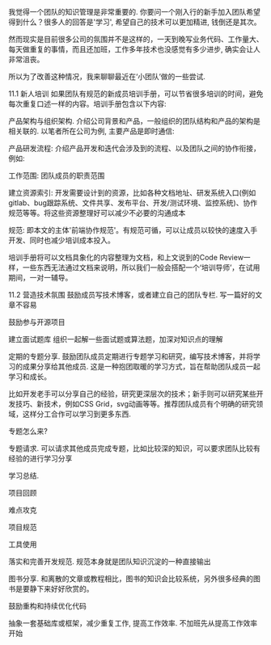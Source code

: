 我觉得一个团队的知识管理是非常重要的. 你要问一个刚入行的新手加入团队希望得到什么？很多人的回答是'学习', 希望自己的技术可以更加精进, 钱倒还是其次。

然而现实是目前很多公司的氛围并不是这样的，一天到晚写业务代码、工作量大、每天做重复的事情，而且还加班，工作多年技术也没感觉有多少进步, 确实会让人非常沮丧。

所以为了改善这种情况，我来聊聊最近在‘小团队’做的一些尝试.

11.1 新人培训
如果团队有规范的新成员培训手册，可以节省很多培训的时间，避免每次重复口述一样的内容。培训手册包含以下内容:

产品架构与组织架构. 介绍公司背景和产品，一般组织的团队结构和产品的架构是相关联的. 以笔者所在公司为例, 主要产品是即时通信:




产品研发流程: 介绍产品开发和迭代会涉及到的流程、以及团队之间的协作衔接，例如:




工作范围: 团队成员的职责范围

建立资源索引: 开发需要设计到的资源，比如各种文档地址、研发系统入口(例如gitlab、bug跟踪系统、文件共享、发布平台、开发/测试环境、监控系统)、协作规范等等。将这些资源整理好可以减少不必要的沟通成本

规范: 即本文的主体'前端协作规范'。有规范可循，可以让成员以较快的速度入手开发、同时也减少培训成本投入。

培训手册将可以文档具象化的内容整理为文档，和上文说到的Code Review一样，一些东西无法通过文档来说明，所以我们一般会搭配一个‘培训导师’，在试用期间，一对一辅导。



11.2 营造技术氛围
鼓励成员写技术博客，或者建立自己的团队专栏. 写一篇好的文章不容易

鼓励参与开源项目

建立面试题库 组织一起解一些面试题或算法题，加深对知识点的理解

定期的专题分享. 鼓励团队成员定期进行专题学习和研究，编写技术博客，并将学习的成果分享给其他成员. 这是一种抱团取暖的学习方式，旨在帮助团队成员一起学习和成长。

比如开发老手可以分享自己的经验，研究更深层次的技术；新手则可以研究某些开发技巧、新技术，例如CSS Grid，svg动画等等。推荐团队成员有个明确的研究领域，这样分工合作可以学习到更多东西.

专题怎么来?

专题请求. 可以请求其他成员完成专题，比如比较深的知识，可以要求团队比较有经验的进行学习分享

学习总结.

项目回顾

难点攻克

项目规范

工具使用

落实和完善开发规范. 规范本身就是团队知识沉淀的一种直接输出

图书分享. 和离散的文章或教程相比，图书的知识会比较系统，另外很多经典的图书是要静下来好好欣赏的。

鼓励重构和持续优化代码

抽象一套基础库或框架，减少重复工作, 提高工作效率. 不加班先从提高工作效率开始
